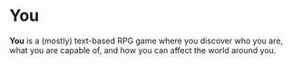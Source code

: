 # You

**You** is a (mostly) text-based RPG game where you discover who you are, what you are capable of, and how you can affect the world around you.
